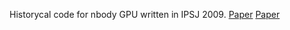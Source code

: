 Historycal code for nbody GPU written in IPSJ 2009.
[Paper](https://ipsj.ixsq.nii.ac.jp/ej/?action=repository_uri&item_id=21&file_id=1&file_no=1)
[Paper](https://ipsj.ixsq.nii.ac.jp/ej/?action=pages_view_main&active_action=repository_view_main_item_detail&item_id=21&item_no=1&page_id=13&block_id=8)



